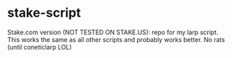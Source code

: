 # stake-script
Stake.com version (NOT TESTED ON STAKE.US): repo for my larp script. This works the same as all other scripts and probably works better. No rats (until coneticlarp LOL) 
